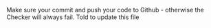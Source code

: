 Make sure your commit and push your code to Github - otherwise the Checker will always fail.
Told to update this file
